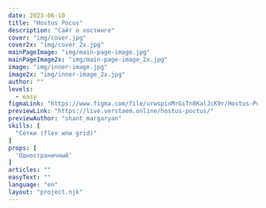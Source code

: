 ```yaml
---
date: 2023-06-10
title: "Hostus Pocus"
description: "Сайт о хостинге"
cover: "img/cover.jpg"
cover2x: "img/cover_2x.jpg"
mainPageImage: "img/main-page-image.jpg"
mainPageImage2x: "img/main-page-image_2x.jpg"
image: "img/inner-image.jpg"
image2x: "img/inner-image_2x.jpg"
author: ""
levels:
  - easy
figmaLink: "https://www.figma.com/file/urwspixMrGiTn8KalJcK9r/Hostus-Pocus?type=design&node-id=0%3A1&t=xyfrPEIFpCSHNzTv-1"
previewLink: "https://live.verstaem.online/hostus-poctus/"
previewAuthor: "shant_margaryan"
skills: [
  "Сетки (flex или grid)"
]
props: [
  'Одностраничный'
]
articles: ""
easyText: ""
language: "en"
layout: "project.njk"
---
```

